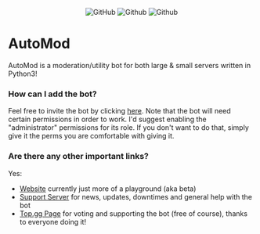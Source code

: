 <div align="center">

![GitHub](https://img.shields.io/discord/697814384197632050?label=Discord&logo=Discord&logoColor=white)
![Github](https://img.shields.io/github/issues/automoddiscord/AutoMod?color=red&label=Active%20issues&logo=github)
![Github](https://img.shields.io/github/stars/automoddiscord/AutoMod?color=yellow&label=Stars&logo=github)

</div>

# AutoMod

AutoMod is a moderation/utility bot for both large & small servers written in Python3!

### How can I add the bot?

Feel free to invite the bot by clicking [here](https://discord.com/oauth2/authorize?client_id=697487580522086431&scope=bot&permissions=403041534). Note that the bot will need certain permissions in order to work. I'd suggest enabling the "administrator" permissions for its role. If you don't want to do that, simply give it the perms you are comfortable with giving it.

### Are there any other important links?

Yes:
- [Website](https://automod-beta.ezzz1337.repl.co/) currently just more of a playground (aka beta)
- [Support Server](https://discord.gg/S9BEBux) for news, updates, downtimes and general help with the bot
- [Top.gg Page](https://top.gg/bot/697487580522086431/vote) for voting and supporting the bot (free of course), thanks to everyone doing it! 
